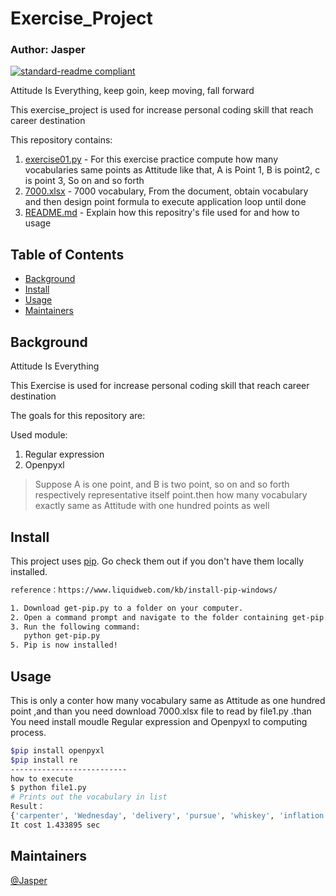 # Exercise_Project
### Author: Jasper

[![standard-readme compliant](https://img.shields.io/badge/Exercise-01-green)](https://github.com/asd01248967/workspace)

Attitude Is Everything, keep goin, keep moving, fall forward

This exercise_project is used for increase personal coding skill that reach career destination

This repository contains:

1. [exercise01.py](exercise01.py.py) - For this exercise practice compute how many vocabularies same points as Attitude like that, A is Point 1, B is point2, c is point 3, So on and so forth
2. [7000.xlsx](7000.xlsx) - 7000 vocabulary, From the document, obtain vocabulary and then design point formula to execute application loop until done
3. [README.md](README.md) - Explain how this repositry's file used for and how to usage

## Table of Contents

- [Background](#background)
- [Install](#install)
- [Usage](#usage)
- [Maintainers](#maintainers)

## Background

Attitude Is Everything

This Exercise is used for increase personal coding skill that reach career destination

The goals for this repository are:

Used module:
1. Regular expression
2. Openpyxl

> Suppose A is one point, and B is two point,
so on and so forth respectively representative itself point.then how many vocabulary exactly same as Attitude with one hundred points as well 

## Install

This project uses [pip](https://github.com/pypa/pip). Go check them out if you don't have them locally installed.

```sh
reference：https://www.liquidweb.com/kb/install-pip-windows/

1. Download get-pip.py to a folder on your computer.
2. Open a command prompt and navigate to the folder containing get-pip.py.
3. Run the following command:
   python get-pip.py
5. Pip is now installed!
```
## Usage

This is only a conter how many vocabulary same as Attitude  as one hundred point ,and than you need download 7000.xlsx file to read by file1.py .than You need install moudle  Regular expression and Openpyxl to computing process.

```sh
$pip install openpyxl
$pip install re
--------------------------
how to execute
$ python file1.py
# Prints out the vocabulary in list 
Result：
{'carpenter', 'Wednesday', 'delivery', 'pursue', 'whiskey', 'inflation', 'thirty', 'fountain', 'excellent', 'discipline', 'companion', 'socialism', 'elsewhere', 'eventual', 'hospital', 'corridor', 'personal', 'intellect', 'repress', 'clockwise', 'stress', 'boundary', 'chimpanzee', 'drizzle', 'printer', 'irritate', 'adulthood', 'producer', 'prevent', 'accumulate', 'status', 'restore', 'towards', 'culture', 'whenever', 'session', 'congress', 'boycott', 'outset', 'quarter', 'boulevard', 'analysis', 'telescope', 'selective', 'utensil', 'pumpkin', 'lightning', 'attitude', 'wholesale', 'likelihood', 'variety', 'researcher', 'acknowledge', 'turkey', 'therefore', 'ornament', 'interfere', 'telephone', 'primary'}
It cost 1.433895 sec
```
## Maintainers

[@Jasper](https://github.com/asd01248967)